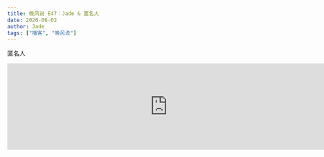 ```yaml
---
title: 晚风说 E47：Jade & 匿名人
date: 2020-06-02
author: Jade
tags: ["播客", "晚风说"]
---
```


匿名人

<!--more-->

<iframe src="https://fireside.fm/player/v2/trfV16OE+9LbOYZjG?theme=dark" width="740" height="200" frameborder="0" scrolling="no"></iframe>